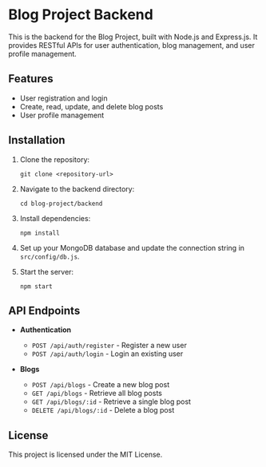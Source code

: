 # Blog Project Backend

This is the backend for the Blog Project, built with Node.js and Express.js. It provides RESTful APIs for user authentication, blog management, and user profile management.

## Features

- User registration and login
- Create, read, update, and delete blog posts
- User profile management

## Installation

1. Clone the repository:
   ```
   git clone <repository-url>
   ```

2. Navigate to the backend directory:
   ```
   cd blog-project/backend
   ```

3. Install dependencies:
   ```
   npm install
   ```

4. Set up your MongoDB database and update the connection string in `src/config/db.js`.

5. Start the server:
   ```
   npm start
   ```

## API Endpoints

- **Authentication**
  - `POST /api/auth/register` - Register a new user
  - `POST /api/auth/login` - Login an existing user

- **Blogs**
  - `POST /api/blogs` - Create a new blog post
  - `GET /api/blogs` - Retrieve all blog posts
  - `GET /api/blogs/:id` - Retrieve a single blog post
  - `DELETE /api/blogs/:id` - Delete a blog post

## License

This project is licensed under the MIT License.
